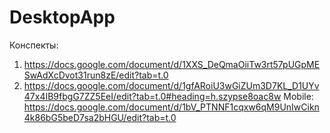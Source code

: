 # DesktopApp

Конспекты:
1. https://docs.google.com/document/d/1XXS_DeQmaOiiTw3rt57pUGpMESwAdXcDvot31run8zE/edit?tab=t.0
2. https://docs.google.com/document/d/1gfARoiU3wGiZUm3D7KL_D1UYv47x4IB9fbgG7ZZ5EeI/edit?tab=t.0#heading=h.szypse8oac8w
Mobile: https://docs.google.com/document/d/1bV_PTNNF1cqxw6qM9UnIwCikn4k86bG5beD7sa2bHGU/edit?tab=t.0
